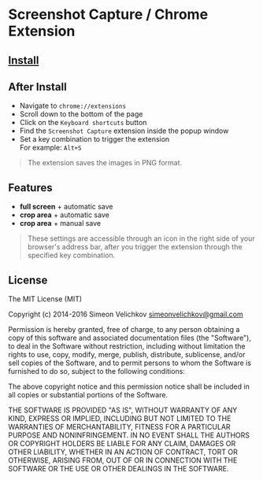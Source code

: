 
# Screenshot Capture / Chrome Extension


## [Install][1]


## After Install

- Navigate to `chrome://extensions`
- Scroll down to the bottom of the page
- Click on the `Keyboard shortcuts` button
- Find the `Screenshot Capture` extension inside the popup window
- Set a key combination to trigger the extension <br />
  For example: `Alt+S`

> The extension saves the images in PNG format.


## Features

- **full screen** + automatic save
- **crop area** + automatic save
- **crop area** + manual save

> These settings are accessible through an icon in the right side of your browser's address bar, after you trigger the extension through the specified key combination.


## License

The MIT License (MIT)

Copyright (c) 2014-2016 Simeon Velichkov <simeonvelichkov@gmail.com>

Permission is hereby granted, free of charge, to any person obtaining a copy
of this software and associated documentation files (the "Software"), to deal
in the Software without restriction, including without limitation the rights
to use, copy, modify, merge, publish, distribute, sublicense, and/or sell
copies of the Software, and to permit persons to whom the Software is
furnished to do so, subject to the following conditions:

The above copyright notice and this permission notice shall be included in all
copies or substantial portions of the Software.

THE SOFTWARE IS PROVIDED "AS IS", WITHOUT WARRANTY OF ANY KIND, EXPRESS OR
IMPLIED, INCLUDING BUT NOT LIMITED TO THE WARRANTIES OF MERCHANTABILITY,
FITNESS FOR A PARTICULAR PURPOSE AND NONINFRINGEMENT. IN NO EVENT SHALL THE
AUTHORS OR COPYRIGHT HOLDERS BE LIABLE FOR ANY CLAIM, DAMAGES OR OTHER
LIABILITY, WHETHER IN AN ACTION OF CONTRACT, TORT OR OTHERWISE, ARISING FROM,
OUT OF OR IN CONNECTION WITH THE SOFTWARE OR THE USE OR OTHER DEALINGS IN THE
SOFTWARE.


  [1]: https://chrome.google.com/webstore/detail/screenshot-capture/giabbpobpebjfegnpcclkocepcgockkc
